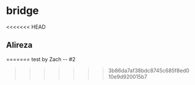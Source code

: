 # bridge

<<<<<<< HEAD

## Alireza
=======
test by Zach -- #2
>>>>>>> 3b86da7af38bdc8745c685f8ed010e9d920015b7
